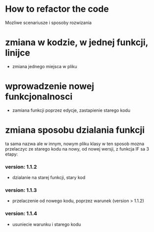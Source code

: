 # How to refactor the code

Mozliwe scenariusze i sposoby rozwizania
# zmiana w kodzie, w jednej funkcji, linijce
+ zmiana jednego miejsca w pliku

# wprowadzenie nowej funkcjonalnosci
+ zamiana funkcji poprzez edycje, zastapienie starego kodu

# zmiana sposobu dzialania funkcji
ta sama nazwa ale w innym, nowym pliku klasy
w ten sposob mozna przelaczyc ze starego kodu na nowy, od nowej wersji, z funkcja IF
sa 3 etapy:
### version: 1.1.2
+ dzialanie na starej funkcji, stary kod
### version: 1.1.3
+ przelaczenie od nowego kodu, poprzez warunek (version > 1.1.2)
### version: 1.1.4
+ usuniecie warunku i starego kodu
